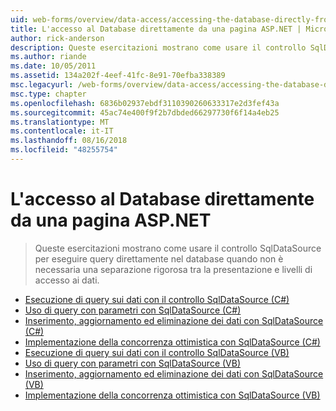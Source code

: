 ```yaml
---
uid: web-forms/overview/data-access/accessing-the-database-directly-from-an-aspnet-page/index
title: L'accesso al Database direttamente da una pagina ASP.NET | Microsoft Docs
author: rick-anderson
description: Queste esercitazioni mostrano come usare il controllo SqlDataSource per eseguire query direttamente nel database quando non è necessaria una netta separazione della presentazione e i dati...
ms.author: riande
ms.date: 10/05/2011
ms.assetid: 134a202f-4eef-41fc-8e91-70efba338389
msc.legacyurl: /web-forms/overview/data-access/accessing-the-database-directly-from-an-aspnet-page
msc.type: chapter
ms.openlocfilehash: 6836b02937ebdf3110390260633317e2d3fef43a
ms.sourcegitcommit: 45ac74e400f9f2b7dbded66297730f6f14a4eb25
ms.translationtype: MT
ms.contentlocale: it-IT
ms.lasthandoff: 08/16/2018
ms.locfileid: "48255754"
---
```

<a name="accessing-the-database-directly-from-an-aspnet-page"></a>L'accesso al Database direttamente da una pagina ASP.NET
====================
> Queste esercitazioni mostrano come usare il controllo SqlDataSource per eseguire query direttamente nel database quando non è necessaria una separazione rigorosa tra la presentazione e livelli di accesso ai dati.


- [Esecuzione di query sui dati con il controllo SqlDataSource (C#)](querying-data-with-the-sqldatasource-control-cs.md)
- [Uso di query con parametri con SqlDataSource (C#)](using-parameterized-queries-with-the-sqldatasource-cs.md)
- [Inserimento, aggiornamento ed eliminazione dei dati con SqlDataSource (C#)](inserting-updating-and-deleting-data-with-the-sqldatasource-cs.md)
- [Implementazione della concorrenza ottimistica con SqlDataSource (C#)](implementing-optimistic-concurrency-with-the-sqldatasource-cs.md)
- [Esecuzione di query sui dati con il controllo SqlDataSource (VB)](querying-data-with-the-sqldatasource-control-vb.md)
- [Uso di query con parametri con SqlDataSource (VB)](using-parameterized-queries-with-the-sqldatasource-vb.md)
- [Inserimento, aggiornamento ed eliminazione dei dati con SqlDataSource (VB)](inserting-updating-and-deleting-data-with-the-sqldatasource-vb.md)
- [Implementazione della concorrenza ottimistica con SqlDataSource (VB)](implementing-optimistic-concurrency-with-the-sqldatasource-vb.md)
